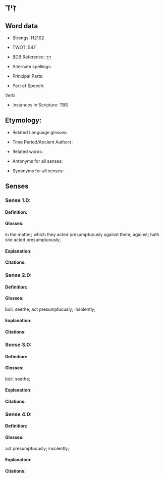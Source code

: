 # זִיד

<!-- Status: S2="NeedsEdits" -->
<!-- Lexica used for edits:   -->

## Word data

* Strongs: H2102

* TWOT: 547

* BDB Reference: [זִיד](rc://en/bdb/dict/g.be.aa)

* Alternate spellings:

* Principal Parts:

* Part of Speech:

Verb

* Instances in Scripture: TBS

## Etymology:

* Related Language glosses:

* Time Period/Ancient Authors:

* Related words:

* Antonyms for all senses:

* Synonyms for all senses:

## Senses

### Sense 1.0:

#### Definition:

#### Glosses:

in the matter; which they acted presumptuously against them; against; hath she acted presumptuously; 

#### Explanation:

#### Citations:



### Sense 2.0:

#### Definition:

#### Glosses:

boil; seethe; act presumptuously; insolently; 

#### Explanation:

#### Citations:



### Sense 3.0:

#### Definition:

#### Glosses:

boil; seethe; 

#### Explanation:

#### Citations:



### Sense 4.0:

#### Definition:

#### Glosses:

act presumptuously; insolently; 

#### Explanation:

#### Citations:



